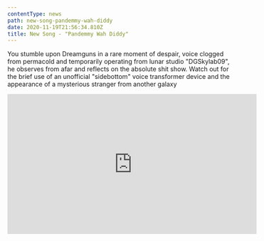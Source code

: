 ```yaml
---
contentType: news
path: new-song-pandemmy-wah-diddy
date: 2020-11-19T21:56:34.810Z
title: New Song - "Pandemmy Wah Diddy"
---
```

You stumble upon Dreamguns in a rare moment of despair, voice clogged from permacold and temporarily operating from lunar studio "DGSkylab09", he observes from afar and reflects on the absolute shit show. Watch out for the brief use of an unofficial "sidebottom" voice transformer device and the appearance of a mysterious stranger from another galaxy

<iframe width="560" height="315" src="https://www.youtube.com/embed/la_Hm0VpXPs" frameborder="0" allow="accelerometer; autoplay; clipboard-write; encrypted-media; gyroscope; picture-in-picture" allowfullscreen></iframe>